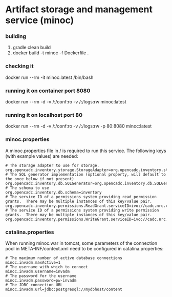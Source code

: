 # Artifact storage and management service (minoc)

### building

1. gradle clean build
2. docker build -t minoc -f Dockerfile .

### checking it
docker run --rm -it minoc:latest /bin/bash

### running it on container port 8080
docker run --rm -d -v /<myconfigdiar>:/conf:ro -v /<mylogdir>:/logs:rw minoc:latest

### running it on localhost port 80
docker run --rm -d -v /<myconfigdir>:/conf:ro -v /<mylogdir>:/logs:rw -p 80:8080 minoc:latest

### minoc.properties
A minoc.properties file in /<myconfigdir> is required to run this service.  The following keys (with example values) are needed:

```
# The storage adapter to use for storage.
org.opencadc.inventory.storage.StorageAdapter=org.opencadc.inventory.storage.fs.FileSystemStorageAdapter
# The SQL generator implementation (optional property, will default to the once below if not present)
org.opencadc.inventory.db.SQLGenerator=org.opencadc.inventory.db.SQLGenerator
# The schema to use
org.opencadc.inventory.db.schema=inventory
# The service ID of a permissions system providing read permission grants.  There may be multiple instances of this key/value pair.
org.opencadc.inventory.permissions.ReadGrant.serviceID=ivo://cadc.nrc.ca/servicewithperms
# The service ID of a permissions system providing write permission grants.  There may be multiple instances of this key/value pair.
org.opencadc.inventory.permissions.WriteGrant.serviceID=ivo://cadc.nrc.ca/servicewithperms
```

### catalina.properties
When running minoc.war in tomcat, some parameters of the connection pool in META-INF/context.xml need
to be configured in catalina.properties:

```
# The maximum number of active database connections
minoc.invadm.maxActive=1
# The username with which to connect
minoc.invadm.username=invadm
# The password for the username
minoc.invadm.password=pw-invadm
# The JDBC connection URL
minoc.invadm.url=jdbc:postgresql://mydbhost/content
```
